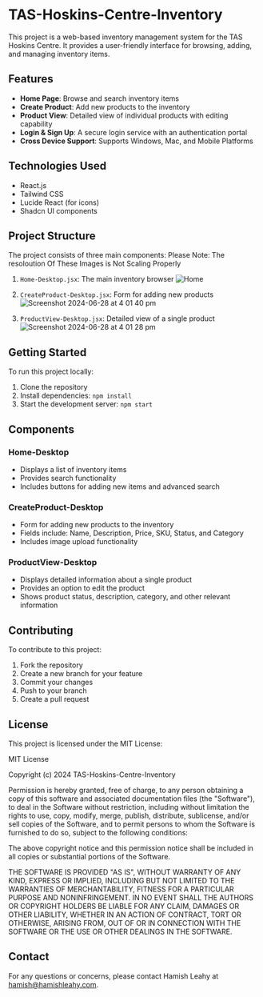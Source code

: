 # TAS-Hoskins-Centre-Inventory

This project is a web-based inventory management system for the TAS Hoskins Centre. It provides a user-friendly interface for browsing, adding, and managing inventory items.

## Features

- **Home Page**: Browse and search inventory items
- **Create Product**: Add new products to the inventory
- **Product View**: Detailed view of individual products with editing capability
- **Login & Sign Up**: A secure login service with an authentication portal
- **Cross Device Support**: Supports Windows, Mac, and Mobile Platforms

## Technologies Used

- React.js
- Tailwind CSS
- Lucide React (for icons)
- Shadcn UI components

## Project Structure

The project consists of three main components:
Please Note: The resoloution Of These Images is Not Scaling Properly

1. `Home-Desktop.jsx`: The main inventory browser
![Home](https://github.com/Hamish-Leahy/TAS-Hoskins-Centre-Inventory/assets/98940688/d34ab449-51b0-44df-b96b-f2724b735ad6)

3. `CreateProduct-Desktop.jsx`: Form for adding new products
![Screenshot 2024-06-28 at 4 01 40 pm](https://github.com/Hamish-Leahy/TAS-Hoskins-Centre-Inventory/assets/98940688/0f0f6c03-6b33-484c-837d-153ce752cb77)


5. `ProductView-Desktop.jsx`: Detailed view of a single product
![Screenshot 2024-06-28 at 4 01 28 pm](https://github.com/Hamish-Leahy/TAS-Hoskins-Centre-Inventory/assets/98940688/a9dee74e-4087-4d88-95b9-9fb694b1d9e7)



## Getting Started

To run this project locally:

1. Clone the repository
2. Install dependencies: `npm install`
3. Start the development server: `npm start`

## Components

### Home-Desktop

- Displays a list of inventory items
- Provides search functionality
- Includes buttons for adding new items and advanced search

### CreateProduct-Desktop

- Form for adding new products to the inventory
- Fields include: Name, Description, Price, SKU, Status, and Category
- Includes image upload functionality

### ProductView-Desktop

- Displays detailed information about a single product
- Provides an option to edit the product
- Shows product status, description, category, and other relevant information

## Contributing

To contribute to this project:

1. Fork the repository
2. Create a new branch for your feature
3. Commit your changes
4. Push to your branch
5. Create a pull request

## License

This project is licensed under the MIT License:

MIT License

Copyright (c) 2024 TAS-Hoskins-Centre-Inventory

Permission is hereby granted, free of charge, to any person obtaining a copy
of this software and associated documentation files (the "Software"), to deal
in the Software without restriction, including without limitation the rights
to use, copy, modify, merge, publish, distribute, sublicense, and/or sell
copies of the Software, and to permit persons to whom the Software is
furnished to do so, subject to the following conditions:

The above copyright notice and this permission notice shall be included in all
copies or substantial portions of the Software.

THE SOFTWARE IS PROVIDED "AS IS", WITHOUT WARRANTY OF ANY KIND, EXPRESS OR
IMPLIED, INCLUDING BUT NOT LIMITED TO THE WARRANTIES OF MERCHANTABILITY,
FITNESS FOR A PARTICULAR PURPOSE AND NONINFRINGEMENT. IN NO EVENT SHALL THE
AUTHORS OR COPYRIGHT HOLDERS BE LIABLE FOR ANY CLAIM, DAMAGES OR OTHER
LIABILITY, WHETHER IN AN ACTION OF CONTRACT, TORT OR OTHERWISE, ARISING FROM,
OUT OF OR IN CONNECTION WITH THE SOFTWARE OR THE USE OR OTHER DEALINGS IN THE
SOFTWARE.

## Contact

For any questions or concerns, please contact Hamish Leahy at hamish@hamishleahy.com.
